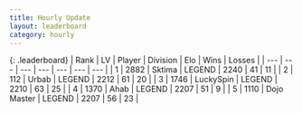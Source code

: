 ```yaml
---
title: Hourly Update
layout: leaderboard
category: hourly
---
```


{: .leaderboard}
| Rank | LV | Player | Division | Elo | Wins | Losses |
| --- | --- | --- | --- | --- | --- | --- |
| <span data-change="10">1</span> | 2882 | <span title="ID: 353063">Sktima</span> | LEGEND | <span data-change="60">2240</span> | <span data-change="6">41</span> | <span data-change="0">11</span> |
| <span data-change="0">2</span> | 112 | <span title="ID: 762172">Urbab</span> | LEGEND | <span data-change="0">2212</span> | <span data-change="0">61</span> | <span data-change="0">20</span> |
| <span data-change="0">3</span> | 1746 | <span title="ID: 498412">LuckySpin</span> | LEGEND | <span data-change="0">2210</span> | <span data-change="0">63</span> | <span data-change="0">25</span> |
| <span data-change="0">4</span> | 1370 | <span title="ID: 402846">Ahab</span> | LEGEND | <span data-change="0">2207</span> | <span data-change="0">51</span> | <span data-change="0">9</span> |
| <span data-change="-4">5</span> | 1110 | <span title="ID: 431504">Dojo Master</span> | LEGEND | <span data-change="-18">2207</span> | <span data-change="3">56</span> | <span data-change="3">23</span> |